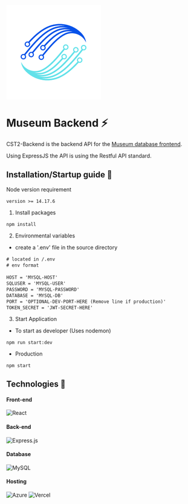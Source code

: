 ![App Logo](public/images/CST2-Logo-Transparent-Smaller.png)
# Museum Backend ⚡

CST2-Backend is the backend API for the [Museum database frontend](https://github.com/Junnyyy/MuseumDB-React). 

Using ExpressJS the API is using the Restful API standard.

## Installation/Startup guide 🔨

Node version requirement 
```
version >= 14.17.6
```

1. Install packages
```
npm install
```

2. Environmental variables
- create a '.env' file in the source directory
```
# located in /.env
# env format

HOST = 'MYSQL-HOST'
SQLUSER = 'MYSQL-USER'
PASSWORD = 'MYSQL-PASSWORD'
DATABASE = 'MYSQL-DB'
PORT = 'OPTIONAL-DEV-PORT-HERE (Remove line if production)'
TOKEN_SECRET = 'JWT-SECRET-HERE'
```

3. Start Application
- To start as developer
(Uses nodemon)
```
npm run start:dev
```
- Production
```
npm start
```

## Technologies 📡

#### Front-end
![React](https://img.shields.io/badge/react-%2320232a.svg?style=for-the-badge&logo=react&logoColor=%2361DAFB)

#### Back-end
![Express.js](https://img.shields.io/badge/express.js-%23404d59.svg?style=for-the-badge&logo=express&logoColor=%2361DAFB)

#### Database
![MySQL](https://img.shields.io/badge/mysql-%2300f.svg?style=for-the-badge&logo=mysql&logoColor=white)

#### Hosting
![Azure](https://img.shields.io/badge/azure-%230072C6.svg?style=for-the-badge&logo=microsoftazure&logoColor=white)
![Vercel](https://img.shields.io/badge/vercel-%23000000.svg?style=for-the-badge&logo=vercel&logoColor=white)
